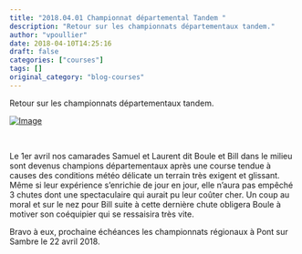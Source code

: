 ```yaml
---
title: "2018.04.01 Championnat départemental Tandem "
description: "Retour sur les championnats départementaux tandem."
author: "vpoullier"
date: 2018-04-10T14:25:16
draft: false
categories: ["courses"]
tags: []
original_category: "blog-courses"
---
```


Retour sur les championnats départementaux tandem.

<!--more-->

[![Image](https://lh3.googleusercontent.com/xXx46v4c1rcs0b2pe6zeH-msoNCaw1lD-_aNMz43Z_fcsFT5FYkkX0Tu-kOD5zWWcgAc7UkYJCC3EJC52PzgmLQWHclJP_e88Me4fT4I6kRoUyKA3w-sjeIGE_O8cych1TR5exowhIiALzTv58SfHun4zJsblT4zTvBRkSfLy-DR7JN0luT2qVpPP83eybRWLZh_0CqvQxehS0WeXPqKY9zq1LZprZ_WFIssVOb5sjTLPsCl7TazOb0enifMiknTs757zpGTGjwpSZePLdtXNnTGM9DijxXTcuk3Qc6FaT9U49XdyrFYRkDROY_kHuKFB8vKmWMniPOFGJM_9702l6z0KKhtWJx-AjCdpMkyB3r9Q3Wq6-UKH5GTnHkUd8YsX3Fv7ehEDoT6xC8Y-9tHjo1Fw6XjjoKn1u2zyXlOibP623Spbu9hBZXuFh2VOC7oWFnxfMQi1b1nZWUpjABafeY_NxPsQbUedF7yDBrb8VrdhnevARRT6DJ61W5texiZ67GwCM39ZFVeAhf48stckaJpppfmfzJI7NF0pzL6K02H_33jEAfcxm644vLslPp5ZFraEDWWxyP891F4dklL1BV_S4kPm7so601TlBywPFusB6f3UFfc3gads-oMc1fWqOjq79xHiXcRwhkHeyMviqzt791u99jYZgFib_kE7HdIsYy4gvjFdafr5A=w519-h922-no)](https://lh3.googleusercontent.com/xXx46v4c1rcs0b2pe6zeH-msoNCaw1lD-_aNMz43Z_fcsFT5FYkkX0Tu-kOD5zWWcgAc7UkYJCC3EJC52PzgmLQWHclJP_e88Me4fT4I6kRoUyKA3w-sjeIGE_O8cych1TR5exowhIiALzTv58SfHun4zJsblT4zTvBRkSfLy-DR7JN0luT2qVpPP83eybRWLZh_0CqvQxehS0WeXPqKY9zq1LZprZ_WFIssVOb5sjTLPsCl7TazOb0enifMiknTs757zpGTGjwpSZePLdtXNnTGM9DijxXTcuk3Qc6FaT9U49XdyrFYRkDROY_kHuKFB8vKmWMniPOFGJM_9702l6z0KKhtWJx-AjCdpMkyB3r9Q3Wq6-UKH5GTnHkUd8YsX3Fv7ehEDoT6xC8Y-9tHjo1Fw6XjjoKn1u2zyXlOibP623Spbu9hBZXuFh2VOC7oWFnxfMQi1b1nZWUpjABafeY_NxPsQbUedF7yDBrb8VrdhnevARRT6DJ61W5texiZ67GwCM39ZFVeAhf48stckaJpppfmfzJI7NF0pzL6K02H_33jEAfcxm644vLslPp5ZFraEDWWxyP891F4dklL1BV_S4kPm7so601TlBywPFusB6f3UFfc3gads-oMc1fWqOjq79xHiXcRwhkHeyMviqzt791u99jYZgFib_kE7HdIsYy4gvjFdafr5A=w519-h922-no)

&nbsp;

Le 1er avril nos camarades Samuel et Laurent dit Boule et Bill dans le milieu sont devenus champions départementaux après une course tendue à causes des conditions météo délicate un terrain très exigent et glissant. Même si leur expérience s’enrichie de jour en jour, elle n’aura pas empêché 3 chutes dont une spectaculaire qui aurait pu leur coûter cher. Un coup au moral et sur le nez pour Bill suite à cette dernière chute obligera Boule à motiver son coéquipier qui se ressaisira très vite.

Bravo à eux, prochaine échéances les championnats régionaux à Pont sur Sambre le 22 avril 2018.